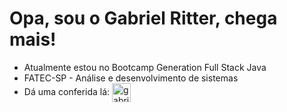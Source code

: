 <h1>Opa, sou o Gabriel Ritter, chega mais!</h1>
<ul>
   <li>Atualmente estou no Bootcamp Generation Full Stack Java</li>
   <li>FATEC-SP - Análise e desenvolvimento de sistemas</li>
   <li>Dá uma conferida lá: <a href="https://linkedin.com/in/gabrielreisritter" target="blank"><img align="center" src="https://cdn.jsdelivr.net/npm/simple-icons@3.0.1/icons/linkedin.svg" alt="gabrielreisritter" height="30" width="30" /></a></li>
</ul>
